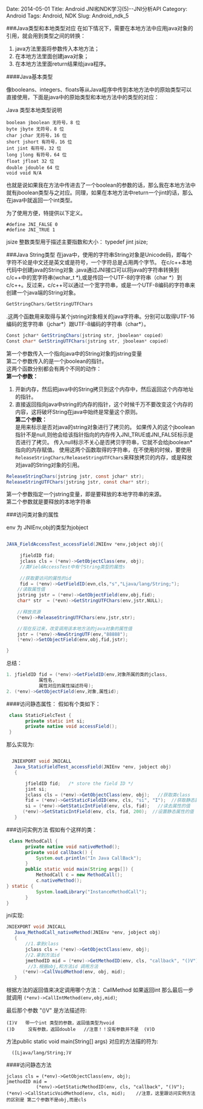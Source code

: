 Date: 2014-05-01
Title: Android JNI和NDK学习(5)--JNI分析API
Category: Android
Tags: Android, NDK
Slug: Android_ndk_5

###Java类型和本地类型对应
在如下情况下，需要在本地方法中应用java对象的引用，就会用到类型之间的转换：

1. java方法里面将参数传入本地方法；
2. 在本地方法里面创建java对象；
3. 在本地方法里面return结果给java程序。

####Java基本类型

像booleans、integers、floats等从Java程序中传到本地方法中的原始类型可以直接使用，下面是java中的原始类型和本地方法中的类型的对应：

Java 类型本地类型说明
```
boolean jboolean 无符号，8 位  
byte jbyte 无符号，8 位  
char jchar 无符号，16 位    
short jshort 有符号，16 位  
int jint 有符号，32 位  
long jlong 有符号，64 位  
float jfloat 32 位  
double jdouble 64 位  
void void N/A  
```

也就是说如果我在方法中传进去了一个boolean的参数的话，那么我在本地方法中就有jboolean类型与之对应。同理，如果在本地方法中return一个jint的话，那么在java中就返回一个int类型。

为了使用方便，特提供以下定义。
```
#define JNI_FALSE 0
#define JNI_TRUE 1
```
jsize 整数类型用于描述主要指数和大小：
typedef jint jsize;

###Java String类型
在java中，使用的字符串String对象是Unicode码，即每个字符不论是中文还是英文或是符号，一个字符总是占用两个字节。
在c/c++本地代码中创建java的String对象
.java通过JNI接口可以将java的字符串转换到c/c++中的宽字符串(wchar_t *),或是传回一个UTF-8的字符串（char *）到c/c++。反过来，c/c++可以通过一个宽字符串，或是一个UTF-8编码的字符串来创建一个java端的String对象。
```java
GetStringChars/GetStringUTFChars
```
.这两个函数用来取得与某个jstring对象相关的java字符串。分别可以取得UTF-16编码的宽字符串（jchar*）跟UTF-8编码的字符串（char*）。
```java
Const jchar* GetStringChars(jstring str, jboolean* copied)
Const char* GetStringUTFChars(jstring str, jboolean* copied)
```
第一个参数传入一个指向java中的String对象的jstring变量  
第二个参数传入的是一个jboolean的指针。  
这两个函数分别都会有两个不同的动作：  
**第一个参数：**  
1.  开新内存，然后把java中的String拷贝到这个内存中，然后返回这个内存地址的指针。  
2.  直接返回指向java中string的内存的指针，这个时候千万不要改变这个内存的内容，这将破坏String在java中始终是常量这个原则。  
**第二个参数：**  
是用来标示是否对java的string对象进行了拷贝的。
如果传入的这个jboolean指针不是null,则他会给该指针指向的内存传入JNI_TRUE或JNI_FALSE标示是否进行了拷贝。
传入null标示不关心是否拷贝字符串，它就不会给jboolean*指向的内存赋值。
使用这两个函数取得的字符串，在不使用的时候，要使用`ReleaseStringChars/ReleaseStringUTFChars`来释放拷贝的内存，或是释放对java的String对象的引用。
```java
ReleaseStringChars(jstring jstr, const jchar* str);
ReleaseStringUTFChars(jstring jstr, const char* str);
```
第一个参数指定一个jstring变量，即是要释放的本地字符串的来源。  
第二个参数就是要释放的本地字符串  


###访问类对象的属性

env 为 JNIEnv,obj的类型为jobject
```java

JAVA_FieldAccessTest_accessField(JNIEnv *env,jobject obj){
     
     jfieldID fid;
     jclass cls = (*env)->GetObjectClass(env, obj);
     //类FieldAccessTest中有个String类型的属性s
     
     //获取要访问的属性的id
     fid = (*env)->GetFieldID(evn,cls,"s","Ljava/lang/String;");
    //读取属性值
    jstring jstr = (*env)->GetObjectField(env,obj,fid);
    char* str  = (*evn)->GetStringUTFChars(env,jstr,NULL);
   
    //释放资源
   （*env)->ReleaseStringUTFChars(env,jstr,str);

    //现在反过来，改变调用该本地方法的java对象的属性值
    jstr = (*env)->NewStringUTF(env,"88888");
    (*env)->SetObjectField(env,obj,fid,jstr);

}
```

总结：
```java
1. jfieldID fid = (*env)->GetFieldID(env,对象所属的类的jclass,
            属性名,
            属性对应的属性描述符号);
2. (*env)->GetObjectField(env,对象,属性id);
```

####访问静态属性：
  假如有个类如下：
```java
 class StaticFielcTest {
       private static int si;
       private native void accessField();
 }
 ```

那么实现为:
```java

  JNIEXPORT void JNICALL
   Java_StaticFieldTest_accessField(JNIEnv *env, jobject obj)
   {

       jfieldID fid;   /* store the field ID */
       jint si;
       jclass cls = (*env)->GetObjectClass(env, obj);   //获取类class
       fid = (*env)->GetStaticFieldID(env, cls, "si", "I");  //获取静态属性id
       si = (*env)->GetStaticIntField(env, cls, fid);   //读去属性的值
      (*env)->SetStaticIntField(env, cls, fid, 200);  //设置静态属性的值
   }
   ```
   
   
   
   
   
###访问实例方法
假如有个这样的类：
```java
 class MethodCall {
       private native void nativeMethod();
       private void callback() {
           System.out.println("In Java CallBack");
       }
       public static void main(String args[]) {
           MethodCall c = new MethodCall();
           c.nativeMethod();
} static {
           System.loadLibrary("InstanceMethodCall");
       }
}
```
jni实现:
```java
JNIEXPORT void JNICALL
   Java_MethodCall_nativeMethod(JNIEnv *env, jobject obj)
   {
       //1.拿到class
       jclass cls = (*env)->GetObjectClass(env, obj);                         
       //2.拿到方法id
       jmethodID mid = (*env)->GetMethodID(env, cls, "callback", "()V");           
        //3.根据obj,和方法id 调用方法
      (*env)->CallVoidMethod(env, obj, mid);   
   }

```

根据方法的返回值来决定调用哪个方法：
    Call<Type>Method
如果返回int  那么最后一步就调用  `(*env)->CallIntMethod(env,obj,mid)`;


最后那个参数 "()V"   是方法描述符:

```
(I)V   带一个int 类型的参数，返回值类型为void
()D     没有参数，返回double   //注意！！没有参数并不是  (V)D
```
方法public static void main(String[] args) 对应的方法描的符为:
```
  ([Ljava/lang/String;)V
```


####访问静态方法
```
jclass cls = (*env)->GetObjectClass(env, obj);
jmethodID mid =
           (*env)->GetStaticMethodID(env, cls, "callback", "()V");
(*env)->CallStaticVoidMethod(env, cls, mid);    //注意，这里跟访问实例方法的区别是 第二个参数不是obj,而是cls
```   
   
